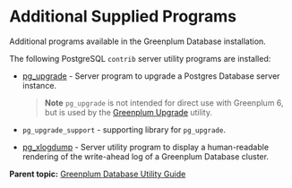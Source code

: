 # Additional Supplied Programs 

Additional programs available in the Greenplum Database installation.

The following PostgreSQL `contrib` server utility programs are installed:

-   [pg\_upgrade](https://www.postgresql.org/docs/12/pgupgrade.html) - Server program to upgrade a Postgres Database server instance.

    > **Note** `pg_upgrade` is not intended for direct use with Greenplum 6, but is used by the [Greenplum Upgrade](https://docs.vmware.com/en/VMware-Tanzu-Greenplum-Upgrade/index.html) utility.

-   `pg_upgrade_support` - supporting library for `pg_upgrade`.
-   [pg\_xlogdump](https://www.postgresql.org/docs/12/pgxlogdump.html) - Server utility program to display a human-readable rendering of the write-ahead log of a Greenplum Database cluster.

**Parent topic:** [Greenplum Database Utility Guide](utility_guide.html)

